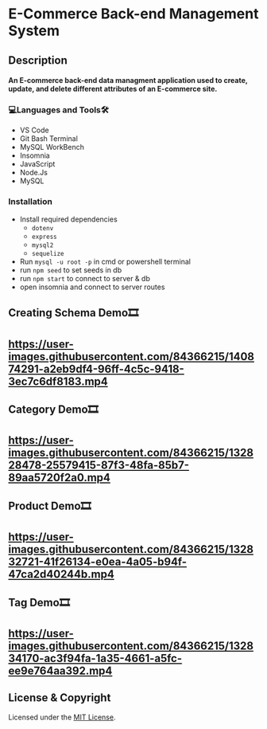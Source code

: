 
# E-Commerce Back-end Management System

<h2>Description<br><h4>An E-commerce back-end data managment application used to create, update, and delete different attributes of an E-commerce site.
  
<h3 align="left">💻Languages and Tools🛠️</h3>

- VS Code
- Git Bash Terminal
- MySQL WorkBench
- Insomnia
- JavaScript
- Node.Js
- MySQL

<h3 align="left">Installation</h3>
 
* Install required dependencies
  * ```dotenv```
  * ```express```
  * ```mysql2```
  * ```sequelize```
* Run ```mysql -u root -p``` in cmd or powershell terminal
* run ```npm seed``` to set seeds in db
* run ```npm start``` to connect to server & db
* open insomnia and connect to server routes
  
<h2>Creating Schema Demo🎞️<h2>
 
https://user-images.githubusercontent.com/84366215/140874291-a2eb9df4-96ff-4c5c-9418-3ec7c6df8183.mp4

<h2>Category Demo🎞️<h2>
  
https://user-images.githubusercontent.com/84366215/132828478-25579415-87f3-48fa-85b7-89aa5720f2a0.mp4

<h2>Product Demo🎞️<h2>

https://user-images.githubusercontent.com/84366215/132832721-41f26134-e0ea-4a05-b94f-47ca2d40244b.mp4

<h2>Tag Demo🎞️<h2>

https://user-images.githubusercontent.com/84366215/132834170-ac3f94fa-1a35-4661-a5fc-ee9e764aa392.mp4
  
  
## License & Copyright
  Licensed under the [MIT License](LICENSE).
